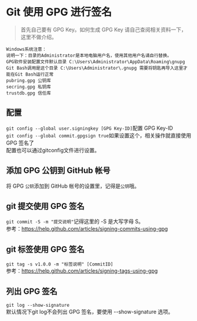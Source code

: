 # Git 使用 GPG 进行签名

> 首先自己要有 GPG Key。如何生成 GPG Key 请自己查阅相关资料一下，这里不做介绍。

```
Windows系统注意：
说明一下：目录的Administrator是本地电脑用户名，使用其他用户名请自行替换。
GPG软件安装配置文件默认目录 C:\Users\Administrator\AppData\Roaming\gnupg
Git Bash调用是这个目录 C:\Users\Administrator\.gnupg 需要将钥匙再导入这里才能在Git Bash运行正常
pubring.gpg 公钥库
secring.gpg 私钥库
trustdb.gpg 信任库
```

## 配置
`git config --global user.signingkey [GPG Key-ID]`配置 GPG Key-ID  
`git config --global commit.gpgsign true`如果设置这个，相关操作就直接使用 GPG 签名了  
配置也可以通过gitconfig文件进行设置。  

## 添加 GPG 公钥到 GitHub 帐号
将 GPG `公钥`添加到 GitHub 帐号的设置里，记得是`公钥`哦。  

## git 提交使用 GPG 签名
`git commit -S -m "提交说明"`记得这里的 -S 是大写字母 S。  
参考：<https://help.github.com/articles/signing-commits-using-gpg>  

## git 标签使用 GPG 签名
`git tag -s v1.0.0 -m "标签说明" [CommitID]`  
参考：<https://help.github.com/articles/signing-tags-using-gpg>  

## 列出 GPG 签名
`git log --show-signature`  
默认情况下git log不会列出 GPG 签名，要使用 --show-signature 选项。  
